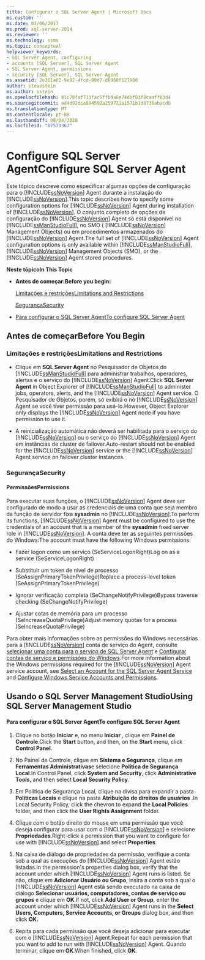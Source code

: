 ```yaml
---
title: Configurar o SQL Server Agent | Microsoft Docs
ms.custom: ''
ms.date: 03/06/2017
ms.prod: sql-server-2014
ms.reviewer: ''
ms.technology: ssms
ms.topic: conceptual
helpviewer_keywords:
- SQL Server Agent, configuring
- accounts [SQL Server], SQL Server Agent
- SQL Server Agent, permissions
- security [SQL Server], SQL Server Agent
ms.assetid: 2e361a62-9e92-4fcd-80d7-d6960f127900
author: stevestein
ms.author: sstein
ms.openlocfilehash: 81c78faf733fac5ffb9a6e74dbf03f8caaff03d4
ms.sourcegitcommit: ad4d92dce894592a259721a1571b1d8736abacdb
ms.translationtype: MT
ms.contentlocale: pt-BR
ms.lasthandoff: 08/04/2020
ms.locfileid: "87573367"
---
```

# <a name="configure-sql-server-agent"></a><span data-ttu-id="e0e25-102">Configure SQL Server Agent</span><span class="sxs-lookup"><span data-stu-id="e0e25-102">Configure SQL Server Agent</span></span>
  <span data-ttu-id="e0e25-103">Este tópico descreve como especificar algumas opções de configuração para o [!INCLUDE[ssNoVersion](../../includes/ssnoversion-md.md)] Agent durante a instalação do [!INCLUDE[ssNoVersion](../../includes/ssnoversion-md.md)].</span><span class="sxs-lookup"><span data-stu-id="e0e25-103">This topic describes how to specify some configuration options for [!INCLUDE[ssNoVersion](../../includes/ssnoversion-md.md)] Agent during installation of [!INCLUDE[ssNoVersion](../../includes/ssnoversion-md.md)].</span></span> <span data-ttu-id="e0e25-104">O conjunto completo de opções de configuração do [!INCLUDE[ssNoVersion](../../includes/ssnoversion-md.md)] Agent só está disponível no [!INCLUDE[ssManStudioFull](../../includes/ssmanstudiofull-md.md)], no SMO ( [!INCLUDE[ssNoVersion](../../includes/ssnoversion-md.md)] Management Objects) ou em procedimentos armazenados do [!INCLUDE[ssNoVersion](../../includes/ssnoversion-md.md)] Agent.</span><span class="sxs-lookup"><span data-stu-id="e0e25-104">The full set of [!INCLUDE[ssNoVersion](../../includes/ssnoversion-md.md)] Agent configuration options is only available within [!INCLUDE[ssManStudioFull](../../includes/ssmanstudiofull-md.md)], [!INCLUDE[ssNoVersion](../../includes/ssnoversion-md.md)] Management Objects (SMO), or the [!INCLUDE[ssNoVersion](../../includes/ssnoversion-md.md)] Agent stored procedures.</span></span>  
  
 <span data-ttu-id="e0e25-105">**Neste tópico**</span><span class="sxs-lookup"><span data-stu-id="e0e25-105">**In This Topic**</span></span>  
  
-   <span data-ttu-id="e0e25-106">**Antes de começar:**</span><span class="sxs-lookup"><span data-stu-id="e0e25-106">**Before you begin:**</span></span>  
  
     [<span data-ttu-id="e0e25-107">Limitações e restrições</span><span class="sxs-lookup"><span data-stu-id="e0e25-107">Limitations and Restrictions</span></span>](#Restrictions)  
  
     [<span data-ttu-id="e0e25-108">Segurança</span><span class="sxs-lookup"><span data-stu-id="e0e25-108">Security</span></span>](#Security)  
  
-   [<span data-ttu-id="e0e25-109">Para configurar o SQL Server Agent</span><span class="sxs-lookup"><span data-stu-id="e0e25-109">To configure SQL Server Agent</span></span>](#SSMSProcedure)  
  
##  <a name="before-you-begin"></a><a name="BeforeYouBegin"></a> <span data-ttu-id="e0e25-110">Antes de começar</span><span class="sxs-lookup"><span data-stu-id="e0e25-110">Before You Begin</span></span>  
  
###  <a name="limitations-and-restrictions"></a><a name="Restrictions"></a> <span data-ttu-id="e0e25-111">Limitações e restrições</span><span class="sxs-lookup"><span data-stu-id="e0e25-111">Limitations and Restrictions</span></span>  
  
-   <span data-ttu-id="e0e25-112">Clique em **SQL Server Agent** no Pesquisador de Objetos do [!INCLUDE[ssManStudioFull](../../includes/ssmanstudiofull-md.md)] para administrar trabalhos, operadores, alertas e o serviço do [!INCLUDE[ssNoVersion](../../includes/ssnoversion-md.md)] Agent.</span><span class="sxs-lookup"><span data-stu-id="e0e25-112">Click **SQL Server Agent** in Object Explorer of [!INCLUDE[ssManStudioFull](../../includes/ssmanstudiofull-md.md)] to administer jobs, operators, alerts, and the [!INCLUDE[ssNoVersion](../../includes/ssnoversion-md.md)] Agent service.</span></span> <span data-ttu-id="e0e25-113">O Pesquisador de Objetos, porém, só exibirá o nó [!INCLUDE[ssNoVersion](../../includes/ssnoversion-md.md)] Agent se você tiver permissão para usá-lo.</span><span class="sxs-lookup"><span data-stu-id="e0e25-113">However, Object Explorer only displays the [!INCLUDE[ssNoVersion](../../includes/ssnoversion-md.md)] Agent node if you have permission to use it.</span></span>  
  
-   <span data-ttu-id="e0e25-114">A reinicialização automática não deverá ser habilitada para o serviço do [!INCLUDE[ssNoVersion](../../includes/ssnoversion-md.md)] ou o serviço do [!INCLUDE[ssNoVersion](../../includes/ssnoversion-md.md)] Agent em instâncias de cluster de failover.</span><span class="sxs-lookup"><span data-stu-id="e0e25-114">Auto-restart should not be enabled for the [!INCLUDE[ssNoVersion](../../includes/ssnoversion-md.md)] service or the [!INCLUDE[ssNoVersion](../../includes/ssnoversion-md.md)] Agent service on failover cluster instances.</span></span>  
  
###  <a name="security"></a><a name="Security"></a> <span data-ttu-id="e0e25-115">Segurança</span><span class="sxs-lookup"><span data-stu-id="e0e25-115">Security</span></span>  
  
####  <a name="permissions"></a><a name="Permissions"></a> <span data-ttu-id="e0e25-116">Permissões</span><span class="sxs-lookup"><span data-stu-id="e0e25-116">Permissions</span></span>  
 <span data-ttu-id="e0e25-117">Para executar suas funções, o [!INCLUDE[ssNoVersion](../../includes/ssnoversion-md.md)] Agent deve ser configurado de modo a usar as credenciais de uma conta que seja membro da função de servidor fixa **sysadmin** no [!INCLUDE[ssNoVersion](../../includes/ssnoversion-md.md)].</span><span class="sxs-lookup"><span data-stu-id="e0e25-117">To perform its functions, [!INCLUDE[ssNoVersion](../../includes/ssnoversion-md.md)] Agent must be configured to use the credentials of an account that is a member of the **sysadmin** fixed server role in [!INCLUDE[ssNoVersion](../../includes/ssnoversion-md.md)].</span></span> <span data-ttu-id="e0e25-118">A conta deve ter as seguintes permissões do Windows:</span><span class="sxs-lookup"><span data-stu-id="e0e25-118">The account must have the following Windows permissions:</span></span>  
  
-   <span data-ttu-id="e0e25-119">Fazer logon como um serviço (SeServiceLogonRight)</span><span class="sxs-lookup"><span data-stu-id="e0e25-119">Log on as a service (SeServiceLogonRight)</span></span>  
  
-   <span data-ttu-id="e0e25-120">Substituir um token de nível de processo (SeAssignPrimaryTokenPrivilege)</span><span class="sxs-lookup"><span data-stu-id="e0e25-120">Replace a process-level token (SeAssignPrimaryTokenPrivilege)</span></span>  
  
-   <span data-ttu-id="e0e25-121">Ignorar verificação completa (SeChangeNotifyPrivilege)</span><span class="sxs-lookup"><span data-stu-id="e0e25-121">Bypass traverse checking (SeChangeNotifyPrivilege)</span></span>  
  
-   <span data-ttu-id="e0e25-122">Ajustar cotas de memória para um processo (SeIncreaseQuotaPrivilege)</span><span class="sxs-lookup"><span data-stu-id="e0e25-122">Adjust memory quotas for a process (SeIncreaseQuotaPrivilege)</span></span>  
  
 <span data-ttu-id="e0e25-123">Para obter mais informações sobre as permissões do Windows necessárias para a [!INCLUDE[ssNoVersion](../../includes/ssnoversion-md.md)] conta de serviço do Agent, consulte [selecionar uma conta para o serviço de SQL Server Agent](select-an-account-for-the-sql-server-agent-service.md) e [Configurar contas de serviço e permissões do Windows](../../database-engine/configure-windows/configure-windows-service-accounts-and-permissions.md).</span><span class="sxs-lookup"><span data-stu-id="e0e25-123">For more information about the Windows permissions required for the [!INCLUDE[ssNoVersion](../../includes/ssnoversion-md.md)] Agent service account, see [Select an Account for the SQL Server Agent Service](select-an-account-for-the-sql-server-agent-service.md) and [Configure Windows Service Accounts and Permissions](../../database-engine/configure-windows/configure-windows-service-accounts-and-permissions.md).</span></span>  
  
##  <a name="using-sql-server-management-studio"></a><a name="SSMSProcedure"></a> <span data-ttu-id="e0e25-124">Usando o SQL Server Management Studio</span><span class="sxs-lookup"><span data-stu-id="e0e25-124">Using SQL Server Management Studio</span></span>  
  
#### <a name="to-configure-sql-server-agent"></a><span data-ttu-id="e0e25-125">Para configurar o SQL Server Agent</span><span class="sxs-lookup"><span data-stu-id="e0e25-125">To configure SQL Server Agent</span></span>  
  
1.  <span data-ttu-id="e0e25-126">Clique no botão **Iniciar** e, no menu **Iniciar**  , clique em **Painel de Controle**.</span><span class="sxs-lookup"><span data-stu-id="e0e25-126">Click the **Start** button, and then, on the **Start**  menu, click **Control Panel**.</span></span>  
  
2.  <span data-ttu-id="e0e25-127">No Painel de Controle, clique em **Sistema e Segurança**, clique em **Ferramentas Administrativas**e selecione **Política de Segurança Local**.</span><span class="sxs-lookup"><span data-stu-id="e0e25-127">In Control Panel, click **System and Security**, click **Administrative Tools**, and then select **Local Security Policy**.</span></span>  
  
3.  <span data-ttu-id="e0e25-128">Em Política de Segurança Local, clique na divisa para expandir a pasta **Políticas Locais** e clique na pasta **Atribuição de direitos de usuários** .</span><span class="sxs-lookup"><span data-stu-id="e0e25-128">In Local Security Policy, click the chevron to expand the **Local Policies** folder, and then click the **User Rights Assignment** folder.</span></span>  
  
4.  <span data-ttu-id="e0e25-129">Clique com o botão direito do mouse em uma permissão que você deseja configurar para usar com o [!INCLUDE[ssNoVersion](../../includes/ssnoversion-md.md)] e selecione **Propriedades**.</span><span class="sxs-lookup"><span data-stu-id="e0e25-129">Right-click a permission that you want to configure for use with [!INCLUDE[ssNoVersion](../../includes/ssnoversion-md.md)] and select **Properties**.</span></span>  
  
5.  <span data-ttu-id="e0e25-130">Na caixa de diálogo de propriedades da permissão, verifique a conta sob a qual as execuções do [!INCLUDE[ssNoVersion](../../includes/ssnoversion-md.md)] Agent estão listadas.</span><span class="sxs-lookup"><span data-stu-id="e0e25-130">In the permission's properties dialog box, verify that the account under which [!INCLUDE[ssNoVersion](../../includes/ssnoversion-md.md)] Agent runs is listed.</span></span> <span data-ttu-id="e0e25-131">Se não, clique em **Adicionar Usuário ou Grupo**, insira a conta sob a qual o [!INCLUDE[ssNoVersion](../../includes/ssnoversion-md.md)] Agent está sendo executado na caixa de diálogo **Selecionar usuários, computadores, contas de serviço ou grupos** e clique em **OK**.</span><span class="sxs-lookup"><span data-stu-id="e0e25-131">If not, click **Add User or Group**, enter the account under which [!INCLUDE[ssNoVersion](../../includes/ssnoversion-md.md)] Agent runs in the **Select Users, Computers, Service Accounts, or Groups** dialog box, and then click **OK**.</span></span>  
  
6.  <span data-ttu-id="e0e25-132">Repita para cada permissão que você deseja adicionar para executar com o [!INCLUDE[ssNoVersion](../../includes/ssnoversion-md.md)] Agent.</span><span class="sxs-lookup"><span data-stu-id="e0e25-132">Repeat for each permission that you want to add to run with [!INCLUDE[ssNoVersion](../../includes/ssnoversion-md.md)] Agent.</span></span> <span data-ttu-id="e0e25-133">Quando terminar, clique em **OK**.</span><span class="sxs-lookup"><span data-stu-id="e0e25-133">When finished, click **OK**.</span></span>  
  
  
